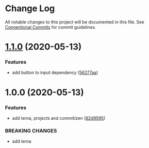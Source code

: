 # Change Log

All notable changes to this project will be documented in this file.
See [Conventional Commits](https://conventionalcommits.org) for commit guidelines.

# [1.1.0](https://github.com/xaosaki/library-playground/compare/input@1.0.0...input@1.1.0) (2020-05-13)


### Features

* add button to input dependency ([56277aa](https://github.com/xaosaki/library-playground/commit/56277aa16d73097653cda39c65bb4510ed159b04))





# 1.0.0 (2020-05-13)


### Features

* add lerna, projects and commitizen ([82d9595](https://github.com/xaosaki/library-playground/commit/82d9595261e010f0fa7045c6179b9d00048f2d4b))


### BREAKING CHANGES

* add lerna
